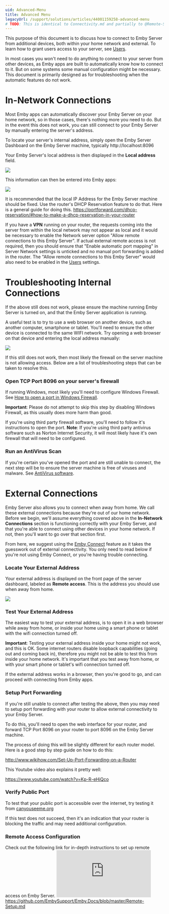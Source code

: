 ```yaml
---
uid: Advanced-Menu
title: Advanced Menu
legacyUrl: /support/solutions/articles/44001159258-advanced-menu
# TODO: This is identical to Connectivity.md and partially to @Remote-Setup
---
```


This purpose of this document is to discuss how to connect to Emby Server from additional devices, both within your home network and external. To learn how to grant users access to your server, see [Users](Users.md).

In most cases you won't need to do anything to connect to your server from other devices, as Emby apps are built to automatically know how to connect to it. But on some systems some manual configuration might be necessary. This document is primarily designed as for troubleshooting when the automatic features do not work.

# In-Network Connections

Most Emby apps can automatically discover your Emby Server on your home network, so in those cases, there's nothing more you need to do. But in the event this does not work, you can still connect to your Emby Server by manually entering the server's address.

To locate your server's internal address, simply open the Emby Server Dashboard on the Emby Server machine, typically http://localhost:8096

Your Emby Server's local address is then displayed in the **Local address** field.

![](images/server/connectivity2.jpg)

This information can then be entered into Emby apps:

![](images/server/connectivity3.png)

It is recommended that the local IP Address for the Emby Server machine should be fixed. Use the router's DHCP Reservation feature to do that.
Here is a general guide for doing this. 
https://portforward.com/dhcp-reservation/#how-to-make-a-dhcp-reservation-in-your-router

If you have a **VPN** running on your router, the requests coming into the server from within the local network may not appear as local and it would be necessary to enable the Network server option "Allow remote connections to this Emby Server". If actual external remote access is not required, then you should ensure that "Enable automatic port mapping" in Server Network settings is unticked and no manual port forwarding is added in the router.  The "Allow remote connections to this Emby Server" would also need to be enabled in the [Users](Users.md) settings.

# Troubleshooting Internal Connections

If the above still does not work, please ensure the machine running Emby Server is turned on, and that the Emby Server application is running.

A useful test is to try to use a web browser on another device, such as another computer, smartphone or tablet. You'll need to ensure the other device is connected to the same WIFI network. Try opening a web browser on that device and entering the local address manually:

![](images/server/connectivity4.png)

If this still does not work, then most likely the firewall on the server machine is not allowing access. Below are a list of troubleshooting steps that can be taken to resolve this.

### Open TCP Port 8096 on your server's firewall

If running Windows, most likely you'll need to configure Windows Firewall. See [How to open a port in Windows Firewall](http://wiki.mcneel.com/zoo/window7firewall). 

**Important**: Please do not attempt to skip this step by disabling Windows Firewall, as this usually does more harm than good.

If you're using third party firewall software, you'll need to follow it's instructions to open the port. **Note**: If you're using third party antivirus software such as Norton Internet Security, it will most likely have it's own firewall that will need to be configured.

### Run an AntiVirus Scan

If you're certain you've opened the port and are still unable to connect, the next step will be to ensure the server machine is free of viruses and malware. See [AntiVirus software](https://en.wikipedia.org/wiki/Antivirus_software).

# External Connections

Emby Server also allows you to connect when away from home. We call these external connections because they're out of our home network. Before we begin, we'll assume everything covered above in the **In-Network Connections** section is functioning correctly with your Emby Server, and that you're able to connect using other devices in your home network. If not, then you'll want to go over that section first.

From here, we suggest using the [Emby Connect](Emby-Connect.md) feature as it takes the guesswork out of external connectivity. You only need to read below if you're not using Emby Connect, or you're having trouble connecting.

### Locate Your External Address

Your external address is displayed on the front page of the server dashboard, labeled as **Remote access**. This is the address you should use when away from home.

![](images/server/connectivity2.jpg)

### Test Your External Address

The easiest way to test your external address, is to open it in a web browser while away from home, or inside your home using a smart phone or tablet with the wifi connection turned off.

**Important**: Testing your external address inside your home might not work, and this is OK. Some internet routers disable loopback capabilities (going out and coming back in), therefore you might not be able to test this from inside your home network. It's important that you test away from home, or with your smart phone or tablet's wifi connection turned off.

If the external address works in a browser, then you're good to go, and can proceed with connecting from Emby apps.

### Setup Port Forwarding

If you're still unable to connect after testing the above, then you may need to setup port forwarding with your router to allow external connectivity to your Emby Server.

To do this, you'll need to open the web interface for your router, and forward TCP Port 8096 on your router to port 8096 on the Emby Server machine.

The process of doing this will be slightly different for each router model.  Here is a good step by step guide on how to do this:

http://www.wikihow.com/Set-Up-Port-Forwarding-on-a-Router

This Youtube video also explains it pretty well:

https://www.youtube.com/watch?v=Kp-R-eHiQco

### Verify Public Port

To test that your public port is accessible over the internet, try testing it from [canyouseeme.org](http://www.canyouseeme.org/)

If this test does not succeed, then it's an indication that your router is blocking the traffic and may need additional configuration.

### Remote Access Configuration
Check out the following link for in-depth instructions to set up remote access on Emby Server.
![](https://emby.media/support/articles/Remote-Setup.md)
https://github.com/EmbySupport/Emby.Docs/blob/master/Remote-Setup.md
